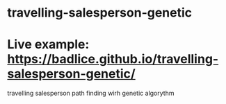 # travelling-salesperson-genetic
# Live example: https://badlice.github.io/travelling-salesperson-genetic/
travelling salesperson path finding wirh genetic algorythm

